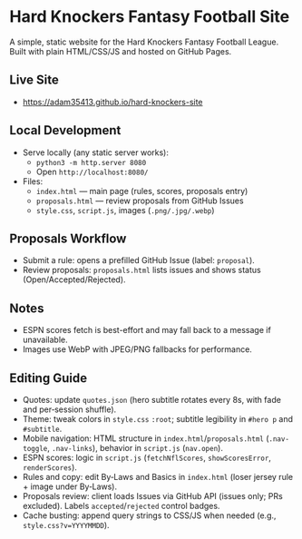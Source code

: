 # Hard Knockers Fantasy Football Site

A simple, static website for the Hard Knockers Fantasy Football League. Built with plain HTML/CSS/JS and hosted on GitHub Pages.

## Live Site
- https://adam35413.github.io/hard-knockers-site

## Local Development
- Serve locally (any static server works):
  - `python3 -m http.server 8080`
  - Open `http://localhost:8080/`
- Files:
  - `index.html` — main page (rules, scores, proposals entry)
  - `proposals.html` — review proposals from GitHub Issues
  - `style.css`, `script.js`, images (`.png/.jpg/.webp`)

## Proposals Workflow
- Submit a rule: opens a prefilled GitHub Issue (label: `proposal`).
- Review proposals: `proposals.html` lists issues and shows status (Open/Accepted/Rejected).

## Notes
- ESPN scores fetch is best-effort and may fall back to a message if unavailable.
- Images use WebP with JPEG/PNG fallbacks for performance.

## Editing Guide
- Quotes: update `quotes.json` (hero subtitle rotates every 8s, with fade and per‑session shuffle).
- Theme: tweak colors in `style.css` `:root`; subtitle legibility in `#hero p` and `#subtitle`.
- Mobile navigation: HTML structure in `index.html`/`proposals.html` (`.nav-toggle`, `.nav-links`), behavior in `script.js` (`nav.open`).
- ESPN scores: logic in `script.js` (`fetchNflScores`, `showScoresError`, `renderScores`).
- Rules and copy: edit By‑Laws and Basics in `index.html` (loser jersey rule + image under By‑Laws).
- Proposals review: client loads Issues via GitHub API (issues only; PRs excluded). Labels `accepted`/`rejected` control badges.
- Cache busting: append query strings to CSS/JS when needed (e.g., `style.css?v=YYYYMMDD`).
